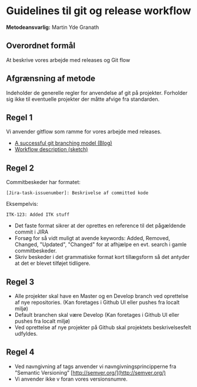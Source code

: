 # Guidelines til git og release workflow

**Metodeansvarlig:** Martin Yde Granath

## Overordnet formål
At beskrive vores arbejde med releases og Git flow

## Afgrænsning af metode
Indeholder de generelle regler for anvendelse af git på projekter. Forholder sig ikke til eventuelle projekter der måtte afvige fra standarden.

## Regel 1
Vi anvender gitflow som ramme for vores arbejde med releases.
* [A successful git branching model (Blog)](http://nvie.com/posts/a-successful-git-branching-model/)
* [Workflow description (sketch)](../../assets/git-workflow-gitflow.png)

## Regel 2
Commitbeskeder har formatet:

	[Jira-task-issuenumber]: Beskrivelse af committed kode

Eksempelvis:

    ITK-123: Added ITK stuff

* Det faste format sikrer at der oprettes en reference til det pågældende commit i JIRA
* Forsøg for så vidt muligt at avende keywords: Added, Removed, Changed, "Updated", "Changed" for at afhjælpe en evt. search i gamle commitbeskeder.
* Skriv beskeder i det grammatiske format kort tillægsform så det antyder at det er blevet tilføjet tidligere.

## Regel 3
* Alle projekter skal have en Master og en Develop branch ved oprettelse af nye repositories. (Kan foretages i Github UI eller pushes fra localt miljø)
* Default branchen skal være Develop (Kan foretages i Github UI eller pushes fra localt miljø)
* Ved oprettelse af nye projekter på Github skal projektets beskrivelsesfelt udfyldes.

## Regel 4
* Ved navngivning af tags anvender vi navngivningsprincipperne fra ”Semantic Versioning” [http://semver.org/](http://semver.org/)
* Vi anvender ikke v foran vores versionsnumre.


